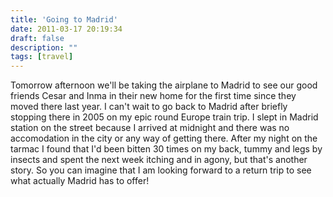 ```yaml
---
title: 'Going to Madrid'
date: 2011-03-17 20:19:34
draft: false
description: ""
tags: [travel]
---
```


Tomorrow afternoon we'll be taking the airplane to Madrid to see our good friends Cesar and Inma in their new home for the first time since they moved there last year. I can't wait to go back to Madrid after briefly stopping there in 2005 on my epic round Europe train trip. I slept in Madrid station on the street because I arrived at midnight and there was no accomodation in the city or any way of getting there. After my night on the tarmac I found that I'd been bitten 30 times on my back, tummy and legs by insects and spent the next week itching and in agony, but that's another story. So you can imagine that I am looking forward to a return trip to see what actually Madrid has to offer!